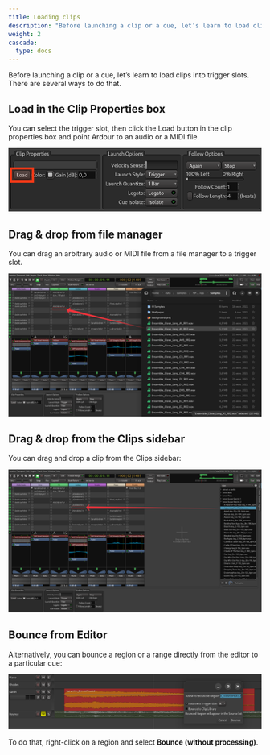 ```yaml
---
title: Loading clips
description: "Before launching a clip or a cue, let’s learn to load clips into trigger slots."
weight: 2
cascade:
  type: docs
---
```


Before launching a clip or a cue, let’s learn to load clips into trigger slots. There are several ways to do that.

<!-- {{< youtube ASN6OMYxe9I >}} -->

## Load in the Clip Properties box

You can select the trigger slot, then click the Load button in the clip properties box and point Ardour to an audio or a MIDI file.

![The Load button](en/load-button.png)

## Drag & drop from file manager

You can drag an arbitrary audio or MIDI file from a file manager to a trigger slot.

![Drag-and-drop from file manager](en/dnd-from-file-manager.png)

## Drag & drop from the Clips sidebar

You can drag and drop a clip from the Clips sidebar:

![Drag-and-drop from Clips](en/dnd-from-clips.png)

## Bounce from Editor

Alternatively, you can bounce a region or a range directly from the editor to a particular cue:

![Bounce region to Cue](en/bounce-region-to-cue.png)

To do that, right-click on a region and select **Bounce (without processing)**.